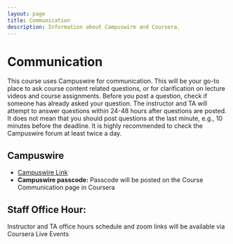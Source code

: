 ```yaml
---
layout: page
title: Communication
description: Information about Campuswire and Coursera.
---
```


# Communication

This course uses Campuswire for communication. This will be your go-to place to ask course content related questions, or for clarification on lecture videos and course assignments. Before you post a question, check if someone has already asked your question. The instructor and TA will attempt to answer questions within 24-48 hours after questions are posted. It does not mean that you should post questions at the last minute, e.g., 10 minutes before the deadline. It is highly recommended to check the Campuswire forum at least twice a day.

## Campuswire

- [Campuswire Link](https://campuswire.com/c/GFE888E31/feed)<br/>
- **Campuswire passcode:** Passcode will be posted on the Course Communication page in Coursera

## Staff Office Hour:
Instructor and TA office hours schedule and zoom links will be available via Coursera Live Events

<!-- <table>
<tr>
    <th>Name</th>
    <th>Office hour time</th>
    <th>Link</th>
</tr>
{% for staffer in site.staffers -%}
<tr>
 <td>{{ staffer.name }}</td>
 <td>{{ staffer.officehour }}</td> 
 <td><a href="{{ staffer.officehourlink }}">link</a></td>
</tr>
{%- endfor -%}
</table> -->
